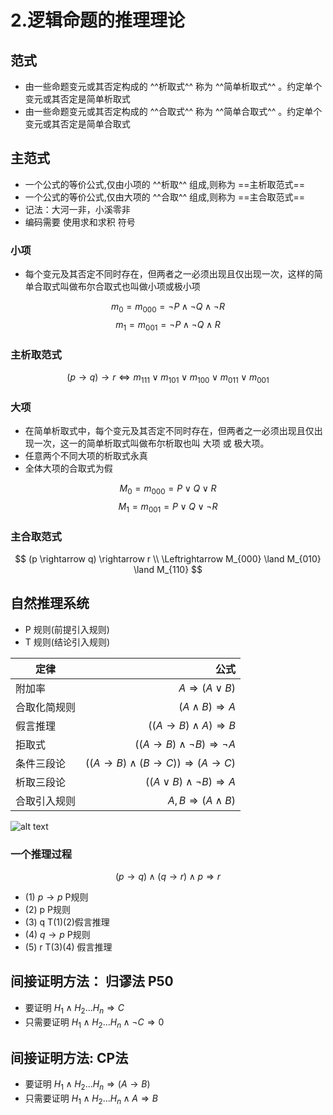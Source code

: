# 2.逻辑命题的推理理论
## 范式
* 由一些命题变元或其否定构成的 ^^析取式^^ 称为 ^^简单析取式^^ 。约定单个变元或其否定是简单析取式
* 由一些命题变元或其否定构成的 ^^合取式^^ 称为 ^^简单合取式^^ 。约定单个变元或其否定是简单合取式
## 主范式
* 一个公式的等价公式,仅由小项的 ^^析取^^ 组成,则称为 ==主析取范式==
* 一个公式的等价公式,仅由大项的 ^^合取^^ 组成,则称为 ==主合取范式==
* 记法：大河一非，小溪零非
* 编码需要 使用求和求积 符号
### 小项
* 每个变元及其否定不同时存在，但两者之一必须出现且仅出现一次，这样的简单合取式叫做布尔合取式也叫做小项或极小项

$$m_0 = m_{000} = \neg P \land \neg Q \land \neg R$$
$$m_1 = m_{001} = \neg P \land \neg Q \land R$$
### 主析取范式

$$
(p \rightarrow q) \rightarrow r
\Leftrightarrow m_{111} \lor m_{101} \lor m_{100} \lor m_{011} \lor m_{001}
$$

### 大项
* 在简单析取式中，每个变元及其否定不同时存在，但两者之一必须出现且仅出现一次，这一的简单析取式叫做布尔析取也叫 大项 或 极大项。
* 任意两个不同大项的析取式永真
* 全体大项的合取式为假

$$M_0 = m_{000} =  P \lor Q \lor R$$
$$M_1 = m_{001} = P \lor Q \lor \neg R$$

### 主合取范式

$$
(p \rightarrow q) \rightarrow r
\\
\Leftrightarrow M_{000} \land M_{010} \land M_{110}
$$
## 自然推理系统
* P 规则(前提引入规则)
* T 规则(结论引入规则)

| 定律         |                                                                      公式 |
| ------------ | ------------------------------------------------------------------------: |
| 附加率       |                                                $A \Rightarrow (A \lor B)$ |
| 合取化简规则 |                                                $(A\land B) \Rightarrow A$ |
| 假言推理     |                                  $((A\rightarrow B)\land A)\Rightarrow B$ |
| 拒取式       |                       $((A\rightarrow B)\land \neg B) \Rightarrow \neg A$ |
| 条件三段论   | $((A\rightarrow B)\land (B \rightarrow C)) \Rightarrow (A \rightarrow C)$ |
| 析取三段论   |                                   $((A\lor B)\land \neg B) \Rightarrow A$ |
| 合取引入规则 |                                              $A,B \Rightarrow (A\land B)$ |

![alt text](img/ce438e573276889c36434a857cbaa894ef1b51fc.png@1192w.avif)

### 一个推理过程
$$
(p\rightarrow q)\land(q\rightarrow r)\land p \Rightarrow r
$$

* (1) $p\rightarrow p$  P规则
* (2) p                 P规则
* (3) q                 T(1)(2)假言推理
* (4) $q\rightarrow p$ P规则
* (5) r                 T(3)(4) 假言推理
## 间接证明方法： 归谬法 P50
* 要证明 $H_1\land H_2...H_n \Rightarrow C$
* 只需要证明 $H_1\land H_2...H_n \land \neg C \Rightarrow  0$
## 间接证明方法: CP法
* 要证明 $H_1\land H_2...H_n \Rightarrow (A\rightarrow B)$
* 只需要证明 $H_1\land H_2...H_n \land A \Rightarrow  B$